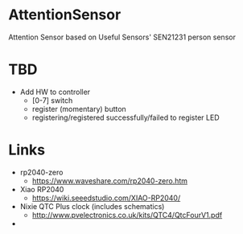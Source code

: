# AttentionSensor
Attention Sensor based on Useful Sensors' SEN21231 person sensor

# TBD
* Add HW to controller
  - [0-7] switch
  - register (momentary) button
  - registering/registered successfully/failed to register LED

# Links
* rp2040-zero
  - https://www.waveshare.com/rp2040-zero.htm
* Xiao RP2040
  - https://wiki.seeedstudio.com/XIAO-RP2040/
* Nixie QTC Plus clock (includes schematics)
  - http://www.pvelectronics.co.uk/kits/QTC4/QtcFourV1.pdf
* 


